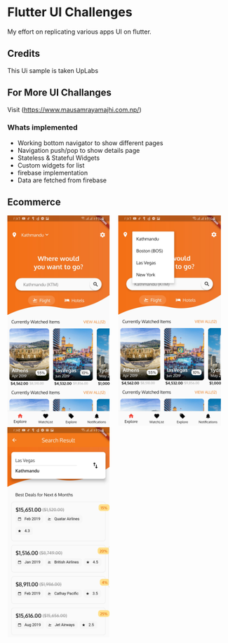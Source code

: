 # Flutter UI Challenges
My effort on replicating various apps UI on flutter.

## Credits
This Ui sample is taken UpLabs

## For More UI Challanges 
Visit (https://www.mausamrayamajhi.com.np/)

### Whats implemented
 - Working bottom navigator to show different pages
 - Navigation push/pop to show details page
 - Stateless & Stateful Widgets
 - Custom widgets for list
 - firebase implementation
 - Data are fetched from firebase

## Ecommerce
 <img height="480px" src="screenshots/one.jpg">  &nbsp; &nbsp; <img height="480px" src="screenshots/two.jpg">  &nbsp; &nbsp; <img height="480px" src="screenshots/three.jpg">      